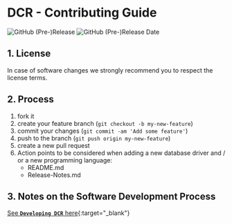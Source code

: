 # DCR - Contributing Guide

![GitHub (Pre-)Release](https://img.shields.io/github/v/release/KonnexionsGmbH/dcr?include_prereleases)
![GitHub (Pre-)Release Date](https://img.shields.io/github/release-date-pre/KonnexionsGmbh/dcr)

## 1. License

In case of software changes we strongly recommend you to respect the license terms.

## 2. Process

1. fork it
1. create your feature branch (`git checkout -b my-new-feature`)
1. commit your changes (`git commit -am 'Add some feature'`)
1. push to the branch (`git push origin my-new-feature`)
1. create a new pull request
1. Action points to be considered when adding a new database driver and / or a new programming language:
    - README.md
    - Release-Notes.md

## 3. Notes on the Software Development Process

[See **`Developing DCR`** here](https://konnexionsgmbh.github.io/dcr/developing_research_notes/){:target="_blank"}
